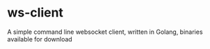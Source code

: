 # ws-client
A simple command line websocket client, written in Golang, binaries available for download
